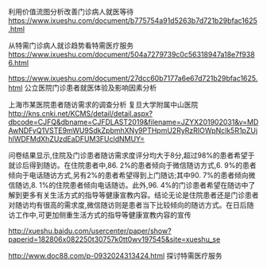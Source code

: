利用价值流图分析改善门诊病人就医等待
https://www.ixueshu.com/document/b775754a91d5263b7d721b29bfac1625.html

从特需门诊病人就诊趋势看特需医疗服务
https://www.ixueshu.com/document/504a7279739c0c56318947a18e7f9386.html

https://www.ixueshu.com/document/27dcc60b7177a6e67d721b29bfac1625.html
公立医院门诊患者就医体验及影响因素分析


上海市某医院患者随访需求的调查分析
复旦大学附属中山医院
http://kns.cnki.net/KCMS/detail/detail.aspx?dbcode=CJFQ&dbname=CJFDLAST2019&filename=JZYX201902031&v=MDAwNDFyQ1VSTE9mWU9SdkZpbmhXNy9PTHpmU2RyRzRIOWpNclk5R1pZUjhlWDFMdXhZUzdEaDFUM3FUcldNMUY=

问卷结果显示,住院及门诊患者随访需求度评分均大于8分,超过98%的患者希望于就诊后得到随访。在住院患者中,86. 2%的患者倾向于微信随访方式,6. 9%的患者倾向于电话随访方式,另有2%的患者希望得到上门随访;其中90. 7%的患者倾向微信随访,8. 1%的住院患者倾向电话随访。此外,96. 4%的门诊患者希望在随访中了解到更多有关生活方式的指导等健康宣教内容。结论无论是住院患者还是门诊患者对随访均有很高的需求度,微信随访则是患者当下比较倾向的随访方式。在日后随访工作中,可更加侧重生活方式的指导等健康宣教内容的宣传


http://xueshu.baidu.com/usercenter/paper/show?paperid=182806x082250t30757k0tt0wv197545&site=xueshu_se

http://www.doc88.com/p-0932024313424.html
探讨特需医疗服务
